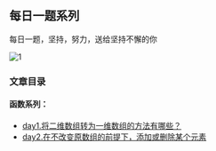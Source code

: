 ## 每日一题系列

每日一题，坚持，努力，送给坚持不懈的你

![1](https://user-images.githubusercontent.com/17841561/114048392-1ac08e80-98bd-11eb-9870-d5e7266991d8.png)

### 文章目录

#### 函数系列：
- [day1.将二维数组转为一维数组的方法有哪些？](https://github.com/Y-wson/Daily-Interview-Study/blob/main/%E5%9F%BA%E7%A1%80%E7%9F%A5%E8%AF%86/%E6%8A%8A%E4%BA%8C%E7%BB%B4%E6%95%B0%E7%BB%84%E8%BD%AC%E5%8C%96%E4%B8%BA%E4%B8%80%E4%BD%8D%E6%95%B0%E7%BB%84.md)
- [day2.在不改变原数组的前提下，添加或删除某个元素](https://github.com/Y-wson/Daily-Interview-Study/blob/main/%E5%9F%BA%E7%A1%80%E7%9F%A5%E8%AF%86/%E5%9C%A8%E4%B8%8D%E6%94%B9%E5%8F%98%E5%8E%9F%E6%95%B0%E7%BB%84%E7%9A%84%E5%89%8D%E6%8F%90%E4%B8%8B%EF%BC%8C%E6%B7%BB%E5%8A%A0%E6%88%96%E5%88%A0%E9%99%A4%E6%9F%90%E4%B8%AA%E5%85%83%E7%B4%A0.md)
